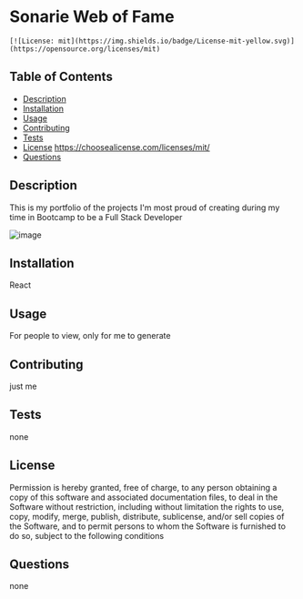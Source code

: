 # Sonarie Web of Fame

    [![License: mit](https://img.shields.io/badge/License-mit-yellow.svg)](https://opensource.org/licenses/mit)

## Table of Contents

- [Description](#description)
- [Installation](#installation)
- [Usage](#usage)
- [Contributing](#contributing)
- [Tests](#tests)
- [License](#license)
  https://choosealicense.com/licenses/mit/
- [Questions](#questions)

## Description

This is my portfolio of the projects I'm most proud of creating during my time in Bootcamp to be a Full Stack Developer

![image](https://user-images.githubusercontent.com/94268540/168520285-b0e611dc-63aa-478f-a1a1-a7012d253389.png)


## Installation

React

## Usage

For people to view, only for me to generate

## Contributing

just me

## Tests

none

## License

Permission is hereby granted, free of charge, to any person obtaining a copy of this software and associated documentation files, to deal in the Software without restriction, including without limitation the rights to use, copy, modify, merge, publish, distribute, sublicense, and/or sell copies of the Software, and to permit persons to whom the Software is furnished to do so, subject to the following conditions

## Questions

none
